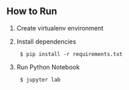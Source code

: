 ## How to Run

1. Create virtualenv environment

2. Install dependencies

        $ pip install -r requirements.txt

3. Run Python Notebook

        $ jupyter lab